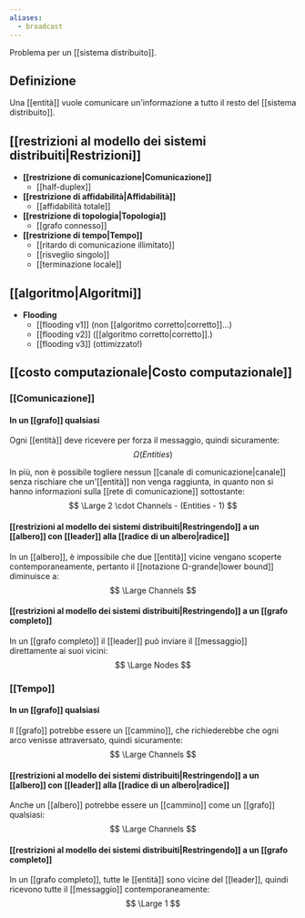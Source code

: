 ```yaml
---
aliases:
  - broadcast
---
```


Problema per un [[sistema distribuito]].

## Definizione

Una [[entità]] vuole comunicare un'informazione a tutto il resto del [[sistema distribuito]].

## [[restrizioni al modello dei sistemi distribuiti|Restrizioni]]

- **[[restrizione di comunicazione|Comunicazione]]**
	- [[half-duplex]]
- **[[restrizione di affidabilità|Affidabilità]]**
	- [[affidabilità totale]]
- **[[restrizione di topologia|Topologia]]**
	- [[grafo connesso]]
- **[[restrizione di tempo|Tempo]]**
	- [[ritardo di comunicazione illimitato]]
	- [[risveglio singolo]]
	- [[terminazione locale]]

## [[algoritmo|Algoritmi]]

- **Flooding**
	- [[flooding v1]] (non [[algoritmo corretto|corretto]]...)
	- [[flooding v2]] ([[algoritmo corretto|corretto]].)
	- [[flooding v3]] (ottimizzato!)

## [[costo computazionale|Costo computazionale]]

### [[Comunicazione]]

#### In un [[grafo]] qualsiasi

Ogni [[entità]] deve ricevere per forza il messaggio, quindi sicuramente:
$$
\Omega(Entities)
$$

In più, non è possibile togliere nessun [[canale di comunicazione|canale]] senza rischiare che un'[[entità]] non venga raggiunta, in quanto non si hanno informazioni sulla [[rete di comunicazione]] sottostante:
$$
\Large 2 \cdot Channels - (Entities - 1)
$$

#### [[restrizioni al modello dei sistemi distribuiti|Restringendo]] a un [[albero]] con [[leader]] alla [[radice di un albero|radice]]

In un [[albero]], è impossibile che due [[entità]] vicine vengano scoperte contemporaneamente, pertanto il [[notazione Ω-grande|lower bound]] diminuisce a:
$$
\Large Channels
$$

#### [[restrizioni al modello dei sistemi distribuiti|Restringendo]] a un [[grafo completo]]

In un [[grafo completo]] il [[leader]] può inviare il [[messaggio]] direttamente ai suoi vicini:
$$
\Large Nodes
$$

### [[Tempo]]

#### In un [[grafo]] qualsiasi

Il [[grafo]] potrebbe essere un [[cammino]], che richiederebbe che ogni arco venisse attraversato, quindi sicuramente:
$$
\Large Channels
$$

#### [[restrizioni al modello dei sistemi distribuiti|Restringendo]] a un [[albero]] con [[leader]] alla [[radice di un albero|radice]]

Anche un [[albero]] potrebbe essere un [[cammino]] come un [[grafo]] qualsiasi:
$$
\Large Channels
$$

#### [[restrizioni al modello dei sistemi distribuiti|Restringendo]] a un [[grafo completo]]

In un [[grafo completo]], tutte le [[entità]] sono vicine del [[leader]], quindi ricevono tutte il [[messaggio]] contemporaneamente:
$$
\Large 1
$$

